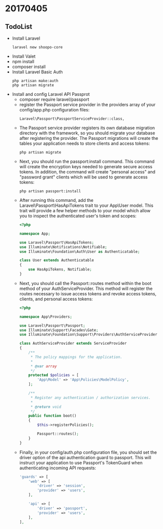 # 20170405
## TodoList
* Install Laravel
  ```shell
  laravel new shoopo-core
  ```
* Install Valet
* npm install
* composer install
* Install Laravel Basic Auth
  ```shell
  php artisan make:auth
  php artisan migrate
  ```
* Install and config Laravel API Passprot
    * composer require laravel/passport
    * register the Passport service provider in the providers array of your config/app.php configuration files:
      ```shell
      Laravel\Passport\PassportServiceProvider::class,
      ```
    * The Passport service provider registers its own database migration directory with the framework, so you should migrate your database after registering the provider. The Passport migrations will create the tables your application needs to store clients and access tokens:
      ```shell
      php artisan migrate
      ```
    * Next, you should run the passport:install command. This command will create the encryption keys needed to generate secure access tokens. In addition, the command will create "personal access" and "password grant" clients which will be used to generate access tokens:
      ```shell
      php artisan passport:install
      ```
    * After running this command, add the Laravel\Passport\HasApiTokens trait to your App\User model. This trait will provide a few helper methods to your model which allow you to inspect the authenticated user's token and scopes:
      ```php
      <?php

      namespace App;

      use Laravel\Passport\HasApiTokens;
      use Illuminate\Notifications\Notifiable;
      use Illuminate\Foundation\Auth\User as Authenticatable;

      class User extends Authenticatable
      {
          use HasApiTokens, Notifiable;
      }
      ```
    * Next, you should call the Passport::routes method within the boot method of your AuthServiceProvider. This method will register the routes necessary to issue access tokens and revoke access tokens, clients, and personal access tokens:
      ```php
      <?php

      namespace App\Providers;

      use Laravel\Passport\Passport;
      use Illuminate\Support\Facades\Gate;
      use Illuminate\Foundation\Support\Providers\AuthServiceProvider as ServiceProvider;

      class AuthServiceProvider extends ServiceProvider
      {
          /**
           * The policy mappings for the application.
           *
           * @var array
           */
          protected $policies = [
              'App\Model' => 'App\Policies\ModelPolicy',
          ];

          /**
           * Register any authentication / authorization services.
           *
           * @return void
           */
          public function boot()
          {
              $this->registerPolicies();

              Passport::routes();
          }
      }
      ```
    * Finally, in your config/auth.php configuration file, you should set the driver option of the api authentication guard to passport. This will instruct your application to use Passport's TokenGuard when authenticating incoming API requests:
      ```php
      'guards' => [
          'web' => [
              'driver' => 'session',
              'provider' => 'users',
          ],

          'api' => [
              'driver' => 'passport',
              'provider' => 'users',
          ],
      ],
      ```
